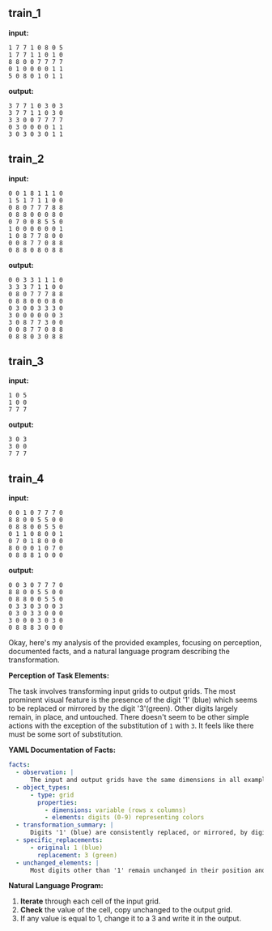 
## train_1

**input:**
```
1 7 7 1 0 8 0 5
1 7 7 1 1 0 1 0
8 8 0 0 7 7 7 7
0 1 0 0 0 0 1 1
5 0 8 0 1 0 1 1
```


**output:**
```
3 7 7 1 0 3 0 3
3 7 7 1 1 0 3 0
3 3 0 0 7 7 7 7
0 3 0 0 0 0 1 1
3 0 3 0 3 0 1 1
```


## train_2

**input:**
```
0 0 1 8 1 1 1 0
1 5 1 7 1 1 0 0
0 8 0 7 7 7 8 8
0 8 8 0 0 0 8 0
0 7 0 0 8 5 5 0
1 0 0 0 0 0 0 1
1 0 8 7 7 8 0 0
0 0 8 7 7 0 8 8
0 8 8 0 8 0 8 8
```


**output:**
```
0 0 3 3 1 1 1 0
3 3 3 7 1 1 0 0
0 8 0 7 7 7 8 8
0 8 8 0 0 0 8 0
0 3 0 0 3 3 3 0
3 0 0 0 0 0 0 3
3 0 8 7 7 3 0 0
0 0 8 7 7 0 8 8
0 8 8 0 3 0 8 8
```


## train_3

**input:**
```
1 0 5
1 0 0
7 7 7
```


**output:**
```
3 0 3
3 0 0
7 7 7
```


## train_4

**input:**
```
0 0 1 0 7 7 7 0
8 8 0 0 5 5 0 0
0 8 8 0 0 5 5 0
0 1 1 0 8 0 0 1
0 7 0 1 8 0 0 0
8 0 0 0 1 0 7 0
0 8 8 8 1 0 0 0
```


**output:**
```
0 0 3 0 7 7 7 0
8 8 0 0 5 5 0 0
0 8 8 0 0 5 5 0
0 3 3 0 3 0 0 3
0 3 0 3 3 0 0 0
3 0 0 0 3 0 3 0
0 8 8 8 3 0 0 0
```

Okay, here's my analysis of the provided examples, focusing on perception, documented facts, and a natural language program describing the transformation.

**Perception of Task Elements:**

The task involves transforming input grids to output grids. The most prominent visual feature is the presence of the digit '1' (blue) which seems to be replaced or mirrored by the digit '3'(green). Other digits largely remain, in place, and untouched. There doesn't seem to be other simple actions with the exception of the substitution of `1` with `3`. It feels like there must be some sort of substitution.

**YAML Documentation of Facts:**


```yaml
facts:
  - observation: |
      The input and output grids have the same dimensions in all examples.
  - object_types:
      - type: grid
        properties:
          - dimensions: variable (rows x columns)
          - elements: digits (0-9) representing colors
  - transformation_summary: |
      Digits '1' (blue) are consistently replaced, or mirrored, by digits '3' (green) while most of the other digits maintain their position and colors.
  - specific_replacements:
      - original: 1 (blue)
        replacement: 3 (green)
  - unchanged_elements: |
      Most digits other than '1' remain unchanged in their position and color.
```


**Natural Language Program:**

1.  **Iterate** through each cell of the input grid.
2.  **Check** the value of the cell, copy unchanged to the output grid.
3.  If any value is equal to 1, change it to a 3 and write it in the output.


